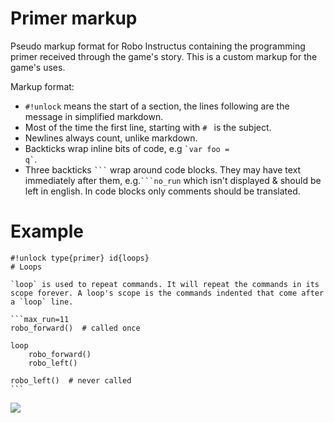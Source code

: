# Primer markup
Pseudo markup format for Robo Instructus containing the programming primer
received through the game's story. This is a custom markup for the game's uses.

Markup format:
* `#!unlock` means the start of a section, the lines following
are the message in simplified markdown.
* Most of the time the first line, starting with `# ` is the subject.
* Newlines always count, unlike markdown.
* Backticks wrap inline bits of code, e.g <code>\`var foo = q\`</code>.
* Three backticks <code>\`\`\`</code> wrap around code blocks. They may have text immediately
after them, e.g.<code>\`\`\`no_run</code> which isn't displayed & should be left in english.
In code blocks only comments should be translated.

# Example
~~~text
#!unlock type{primer} id{loops}
# Loops

`loop` is used to repeat commands. It will repeat the commands in its scope forever. A loop's scope is the commands indented that come after a `loop` line.

```max_run=11
robo_forward()  # called once

loop
    robo_forward()
    robo_left()

robo_left()  # never called
```
~~~

![](https://user-images.githubusercontent.com/2331607/64056164-39ab5a80-cb89-11e9-9ebd-6e7d976d4974.jpg)
